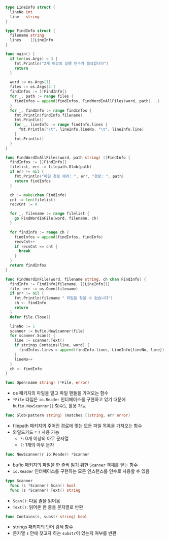```go
type LineInfo struct {
  lineNo int
  line   string
}

type FindInfo struct {
  filename string
  lines    []LineInfo
}

func main() {
  if len(os.Args) < 3 {
    fmt.Println("2개 이상의 실행 인수가 필요합니다")
    return
  }

  word := os.Args[1]
  files := os.Args[2:]
  findInfos := []FindInfo{}
  for _, path := range files {
    findInfos = append(findInfos, FindWordInAllFiles(word, path)...)
  }
  for _, findInfo := range findInfos {
    fmt.Println(findInfo.filename)
    fmt.Println()
    for _, lineInfo := range findInfo.lines {
      fmt.Println("\t", lineInfo.lineNo, "\t", lineInfo.line)
    }
    fmt.Println()
  }
}

func FindWordInAllFiles(word, path string) []FindInfo {
  findInfos := []FindInfo{}
  filelist, err := filepath.Glob(path)
  if err != nil {
    fmt.Println("파일 경로 에러: ", err, "경로: ", path)
    return findInfos
  }

  ch := make(chan FindInfo)
  cnt := len(filelist)
  recvCnt := 0

  for _, filename := range filelist {
    go FindWordInFile(word, filename, ch)
  }

  for findInfo := range ch {
    findInfos = append(findInfos, findInfo)
    recvCnt++
    if recvCnt == cnt {
      break
    }
  }
  return findInfos
}

func FindWordInFile(word, filename string, ch chan FindInfo) {
  findInfo := FindInfo{filename, []LineInfo{}}
  file, err := os.Open(filename)
  if err != nil {
    fmt.Println(filename " 파일을 찾을 수 없습니다")
    ch <- findInfo
    return
  }
  defer file.Close()

  lineNo := 1
  scanner := bufio.NewScanner(file)
  for scanner.Scan() {
    line := scanner.Text()
    if strings.Contains(line, word) {
      findInfos.lines = append(findInfo.lines, LineInfo{lineNo, line})
    }
    lineNo++
  }
  ch <- findInfo
}
```

```go
func Open(name string) (*File, error)
```

- os 패키지의 파일을 열고 파일 핸들을 가져오는 함수
- `*File` 타입은 `io.Reader` 인터페이스를 구현하고 있기 때문에 `bufio.NewScanner()` 함수도 활용 가능

```go
func Glob(pattern string) (matches []string, err error)
```

- filepath 패키지의 주어진 경로에 맞는 모든 파일 목록을 가져오는 함수
- 와일드카드 `*` `?` 사용 가능
  - `*`: 0개 이상의 아무 문자열
  - `?`: 1개의 아무 문자

```go
func NewScanner(r io.Reader) *Scanner
```

- bufio 패키지의 파일을 한 줄씩 읽기 위한 `Scanner` 객체를 얻는 함수
- `io.Reader` 인터페이스를 구현하는 모든 인스턴스를 인수로 사용할 수 있음

```go
type Scanner
  func (s *Scanner) Scan() bool
  func (s *Scanner) Text() string
```

- `Scan()`: 다음 줄을 읽어옴
- `Text()`: 읽어온 한 줄을 문자열로 반환

```go
func Contains(s, substr string) bool
```

- strings 패키지의 단어 검색 함수
- 문자열 `s` 안에 찾고자 하는 `substr`이 있는지 여부를 반환

